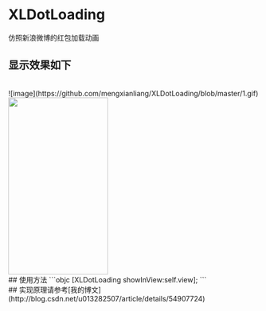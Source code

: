 # XLDotLoading
仿照新浪微博的红包加载动画
<br>
## 显示效果如下
<br>
 ![image](https://github.com/mengxianliang/XLDotLoading/blob/master/1.gif)
<br>
<img src="https://github.com/mengxianliang/XLDotLoading/blob/master/1.gif" width=200 height=356 />
<br>
## 使用方法
```objc
[XLDotLoading showInView:self.view];
```
<br>
## 实现原理请参考[我的博文](http://blog.csdn.net/u013282507/article/details/54907724)
